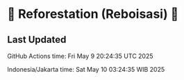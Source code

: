 
# 🌳 Reforestation (Reboisasi) 🌲

## Last Updated

GitHub Actions time: Fri May  9 20:24:35 UTC 2025

Indonesia/Jakarta time: Sat May 10 03:24:35 WIB 2025
